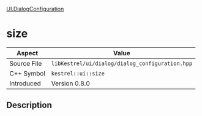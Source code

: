 [UI.DialogConfiguration](index.md)
# size
| Aspect | Value |
| --- | --- |
| Source File | `libKestrel/ui/dialog/dialog_configuration.hpp` |
| C++ Symbol | `kestrel::ui::size` |
| Introduced | Version 0.8.0 |
## Description
